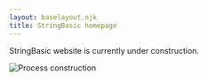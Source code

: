 ```yaml
---
layout: baselayout.njk
title: StringBasic homepage
---
```

StringBasic website is currently under construction.
  
![Process construction](/diagrams/under-construction.railroad.svg)
